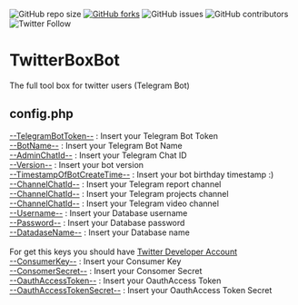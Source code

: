 ![GitHub repo size](https://img.shields.io/github/repo-size/ZarchiMohammad/TwitterBoxBot)
[![GitHub forks](https://img.shields.io/github/forks/ZarchiMohammad/TwitterBoxBot.svg)](https://github.com/ZarchiMohammad/TwitterBoxBot)
![GitHub issues](https://img.shields.io/github/issues/ZarchiMohammad/TwitterBoxBot)
![GitHub contributors](https://img.shields.io/github/contributors/ZarchiMohammad/TwitterBoxBot)
![Twitter Follow](https://img.shields.io/twitter/follow/ZarchiMohammad?style=social)


# TwitterBoxBot
The full tool box for twitter users (Telegram Bot)

## config.php
[--TelegramBotToken--](https://github.com/ZarchiMohammad/TwitterBoxBot/blob/main/BotCodes/config.php#L11) : Insert your Telegram Bot Token<br>
[--BotName--](https://github.com/ZarchiMohammad/TwitterBoxBot/blob/main/BotCodes/config.php#L12) : Insert your Telegram Bot Name<br>
[--AdminChatId--](https://github.com/ZarchiMohammad/TwitterBoxBot/blob/main/BotCodes/config.php#L13) : Insert your Telegram Chat ID<br>
[--Version--](https://github.com/ZarchiMohammad/TwitterBoxBot/blob/main/BotCodes/config.php#L15) : Insert your bot version<br>
[--TimestampOfBotCreateTime--](https://github.com/ZarchiMohammad/TwitterBoxBot/blob/main/BotCodes/config.php#L16) : Insert your bot birthday timestamp :)<br>
[--ChannelChatId--](https://github.com/ZarchiMohammad/TwitterBoxBot/blob/main/BotCodes/config.php#L19) : Insert your Telegram report channel<br>
[--ChannelChatId--](https://github.com/ZarchiMohammad/TwitterBoxBot/blob/main/BotCodes/config.php#L20) : Insert your Telegram projects channel<br>
[--ChannelChatId--](https://github.com/ZarchiMohammad/TwitterBoxBot/blob/main/BotCodes/config.php#L21) : Insert your Telegram video channel<br>
[--Username--](https://github.com/ZarchiMohammad/TwitterBoxBot/blob/main/BotCodes/config.php#L35) : Insert your Database username<br>
[--Password--](https://github.com/ZarchiMohammad/TwitterBoxBot/blob/main/BotCodes/config.php#L36) : Insert your Database password<br>
[--DatadaseName--](https://github.com/ZarchiMohammad/TwitterBoxBot/blob/main/BotCodes/config.php#L37) : Insert your Database name<br>
<br>
For get this keys you should have [Twitter Developer Account](https://developer.twitter.com)<br>
[--ConsumerKey--](https://github.com/ZarchiMohammad/TwitterBoxBot/blob/main/BotCodes/config.php#L39) : Insert your Consumer Key<br>
[--ConsomerSecret--](https://github.com/ZarchiMohammad/TwitterBoxBot/blob/main/BotCodes/config.php#L40) : Insert your Consomer Secret<br>
[--OauthAccessToken--](https://github.com/ZarchiMohammad/TwitterBoxBot/blob/main/BotCodes/config.php#L41) : Insert your OauthAccess Token<br>
[--OauthAccessTokenSecret--](https://github.com/ZarchiMohammad/TwitterBoxBot/blob/main/BotCodes/config.php#L42) : Insert your OauthAccess Token Secret<br>


